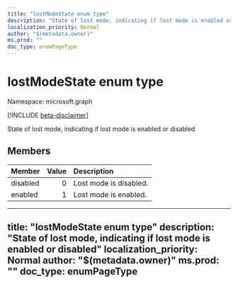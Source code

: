 ```yaml
---
title: "lostModeState enum type"
description: "State of lost mode, indicating if lost mode is enabled or disabled"
localization_priority: Normal
author: "$(metadata.owner)"
ms.prod: ""
doc_type: enumPageType
---
```


# lostModeState enum type

Namespace: microsoft.graph

[!INCLUDE [beta-disclaimer](../../includes/beta-disclaimer.md)]

State of lost mode, indicating if lost mode is enabled or disabled

## Members

| Member   | Value | Description            |
| :------- | ----: | :--------------------- |
| disabled | 0     | Lost mode is disabled. |
| enabled  | 1     | Lost mode is enabled.  |

---
title: "lostModeState enum type"
description: "State of lost mode, indicating if lost mode is enabled or disabled"
localization_priority: Normal
author: "$(metadata.owner)"
ms.prod: ""
doc_type: enumPageType
---